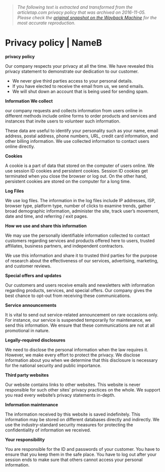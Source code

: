 > *The following text is extracted and transformed from the articletap.com privacy policy that was archived on 2016-11-05. Please check the [original snapshot on the Wayback Machine](https://web.archive.org/web/20161105184013id_/https%3A//www.nameb.com/privacy-policy) for the most accurate reproduction.*

# Privacy policy | NameB

**privacy policy**

Our company respects your privacy at all the time. We have revealed this privacy statement to demonstrate our dedication to our customer.

  * We never give third parties access to your personal details.
  * If you have elected to receive the email from us, we send emails.
  * We will shut down an account that is being used for sending spam.



**Information We collect**

our company requests and collects information from users online in different methods include online forms to order products and services and instances that invite users to volunteer such information.

These data are useful to identify your personality such as your name, email address, postal address, phone numbers, URL, credit card information, and other billing information. We use collected information to contact users online directly.

**Cookies**

A cookie is a part of data that stored on the computer of users online. We use session ID cookies and persistent cookies. Session ID cookies get terminated when you close the browser or log out. On the other hand, persistent cookies are stored on the computer for a long time.

**Log Files**

We use log files. The information in the log files include IP addresses, ISP, browser type, platform type, number of clicks to examine trends, gather broad demographic information, administer the site, track user’s movement, date and time, and referring / exit pages.

**How we use and share this information**

We may use the personally identifiable information collected to contact customers regarding services and products offered here to users, trusted affiliates, business partners, and independent contractors.

We use this information and share it to trusted third parties for the purpose of research about the effectiveness of our services, advertising, marketing, and customer reviews.

**Special offers and updates**

Our customers and users receive emails and newsletters with information regarding products, services, and special offers. Our company gives the best chance to opt-out from receiving these communications.

**Service announcements**

It is vital to send out service-related announcement on rare occasions only. For instance, our service is suspended temporarily for maintenance, we send this information. We ensure that these communications are not at all promotional in nature.

**Legally-required disclosures**

We need to disclose the personal information when the law requires it. However, we make every effort to protect the privacy. We disclose information about you when we determine that this disclosure is necessary for the national security and public importance.

**Third party websites**

Our website contains links to other websites. This website is never responsible for such other sites’ privacy practices on the whole. We support you read every website’s privacy statements in-depth.

**Information maintenance**

The information received by this website is saved indefinitely. This information may be stored on different databases directly and indirectly. We use the industry-standard security measures for protecting the confidentiality of information we received.

**Your responsibility**

You are responsible for the ID and passwords of your customer. You have to ensure that you keep them in the safe place. You have to log out after your session ends to make sure that others cannot access your personal information.
